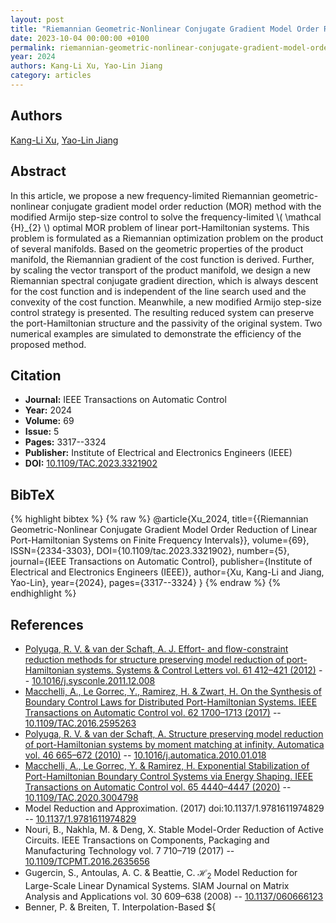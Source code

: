 ```yaml
---
layout: post
title: "Riemannian Geometric-Nonlinear Conjugate Gradient Model Order Reduction of Linear Port-Hamiltonian Systems on Finite Frequency Intervals"
date: 2023-10-04 00:00:00 +0100
permalink: riemannian-geometric-nonlinear-conjugate-gradient-model-order-reduction-of-linear-port-hamiltonian-systems-on-finite-frequency-intervals
year: 2024
authors: Kang-Li Xu, Yao-Lin Jiang
category: articles
---
```

 
## Authors
[Kang-Li Xu](authors/kangli_xu), [Yao-Lin Jiang](authors/yaolin_jiang)
 
## Abstract
In this article, we propose a new frequency-limited Riemannian geometric-nonlinear conjugate gradient model order reduction (MOR) method with the modified Armijo step-size control to solve the frequency-limited \\( \mathcal {H}_{2} \\) optimal MOR problem of linear port-Hamiltonian systems. This problem is formulated as a Riemannian optimization problem on the product of several manifolds. Based on the geometric properties of the product manifold, the Riemannian gradient of the cost function is derived. Further, by scaling the vector transport of the product manifold, we design a new Riemannian spectral conjugate gradient direction, which is always descent for the cost function and is independent of the line search used and the convexity of the cost function. Meanwhile, a new modified Armijo step-size control strategy is presented. The resulting reduced system can preserve the port-Hamiltonian structure and the passivity of the original system. Two numerical examples are simulated to demonstrate the efficiency of the proposed method.
 
## Citation
- **Journal:** IEEE Transactions on Automatic Control
- **Year:** 2024
- **Volume:** 69
- **Issue:** 5
- **Pages:** 3317--3324
- **Publisher:** Institute of Electrical and Electronics Engineers (IEEE)
- **DOI:** [10.1109/TAC.2023.3321902](https://doi.org/10.1109/TAC.2023.3321902)
 
## BibTeX
{% highlight bibtex %}
{% raw %}
@article{Xu_2024,
  title={{Riemannian Geometric-Nonlinear Conjugate Gradient Model Order Reduction of Linear Port-Hamiltonian Systems on Finite Frequency Intervals}},
  volume={69},
  ISSN={2334-3303},
  DOI={10.1109/tac.2023.3321902},
  number={5},
  journal={IEEE Transactions on Automatic Control},
  publisher={Institute of Electrical and Electronics Engineers (IEEE)},
  author={Xu, Kang-Li and Jiang, Yao-Lin},
  year={2024},
  pages={3317--3324}
}
{% endraw %}
{% endhighlight %}
 
## References
- [Polyuga, R. V. & van der Schaft, A. J. Effort- and flow-constraint reduction methods for structure preserving model reduction of port-Hamiltonian systems. Systems &amp; Control Letters vol. 61 412–421 (2012)](effort-and-flow-constraint-reduction-methods-for-structure-preserving-model-reduction-of-port-hamiltonian-systems) -- [10.1016/j.sysconle.2011.12.008](https://doi.org/10.1016/j.sysconle.2011.12.008)
- [Macchelli, A., Le Gorrec, Y., Ramirez, H. & Zwart, H. On the Synthesis of Boundary Control Laws for Distributed Port-Hamiltonian Systems. IEEE Transactions on Automatic Control vol. 62 1700–1713 (2017)](on-the-synthesis-of-boundary-control-laws-for-distributed-port-hamiltonian-systems) -- [10.1109/TAC.2016.2595263](https://doi.org/10.1109/TAC.2016.2595263)
- [Polyuga, R. V. & van der Schaft, A. Structure preserving model reduction of port-Hamiltonian systems by moment matching at infinity. Automatica vol. 46 665–672 (2010)](structure-preserving-model-reduction-of-port-hamiltonian-systems-by-moment-matching-at-infinity) -- [10.1016/j.automatica.2010.01.018](https://doi.org/10.1016/j.automatica.2010.01.018)
- [Macchelli, A., Le Gorrec, Y. & Ramirez, H. Exponential Stabilization of Port-Hamiltonian Boundary Control Systems via Energy Shaping. IEEE Transactions on Automatic Control vol. 65 4440–4447 (2020)](exponential-stabilization-of-port-hamiltonian-boundary-control-systems-via-energy-shaping) -- [10.1109/TAC.2020.3004798](https://doi.org/10.1109/TAC.2020.3004798)
- Model Reduction and Approximation. (2017) doi:10.1137/1.9781611974829 -- [10.1137/1.9781611974829](https://doi.org/10.1137/1.9781611974829)
- Nouri, B., Nakhla, M. & Deng, X. Stable Model-Order Reduction of Active Circuits. IEEE Transactions on Components, Packaging and Manufacturing Technology vol. 7 710–719 (2017) -- [10.1109/TCPMT.2016.2635656](https://doi.org/10.1109/TCPMT.2016.2635656)
- Gugercin, S., Antoulas, A. C. & Beattie, C. $\mathcal{H}_2$ Model Reduction for Large-Scale Linear Dynamical Systems. SIAM Journal on Matrix Analysis and Applications vol. 30 609–638 (2008) -- [10.1137/060666123](https://doi.org/10.1137/060666123)
- Benner, P. & Breiten, T. Interpolation-Based ${